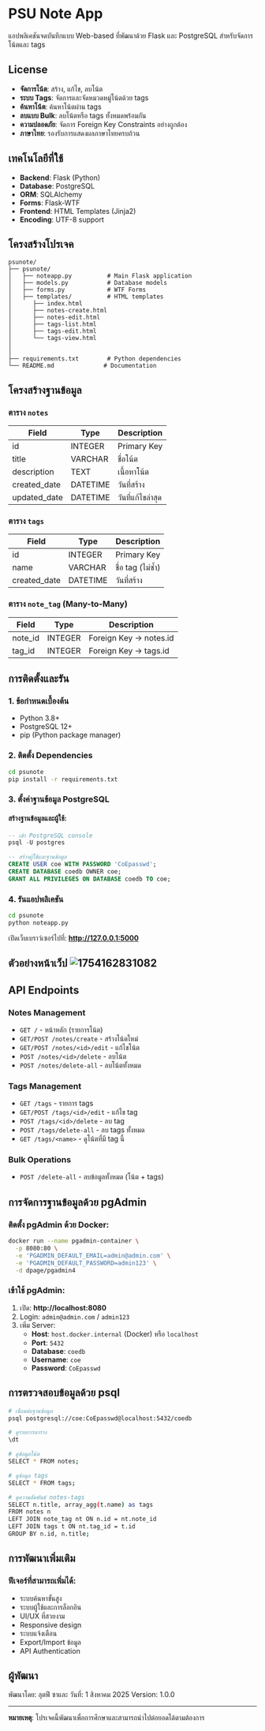 # PSU Note App

แอปพลิเคชันจดบันทึกแบบ Web-based ที่พัฒนาด้วย Flask และ PostgreSQL สำหรับจัดการโน้ตและ tags

## License

- **จัดการโน้ต**: สร้าง, แก้ไข, ลบโน้ต
- **ระบบ Tags**: จัดการและจัดหมวดหมู่โน้ตด้วย tags
- **ค้นหาโน้ต**: ค้นหาโน้ตผ่าน tags
- **ลบแบบ Bulk**: ลบโน้ตหรือ tags ทั้งหมดพร้อมกัน
- **ความปลอดภัย**: จัดการ Foreign Key Constraints อย่างถูกต้อง
- **ภาษาไทย**: รองรับการแสดงผลภาษาไทยครบถ้วน

## เทคโนโลยีที่ใช้

- **Backend**: Flask (Python)
- **Database**: PostgreSQL
- **ORM**: SQLAlchemy
- **Forms**: Flask-WTF
- **Frontend**: HTML Templates (Jinja2)
- **Encoding**: UTF-8 support

## โครงสร้างโปรเจค

```
psunote/
├── psunote/
│   ├── noteapp.py          # Main Flask application
│   ├── models.py           # Database models
│   ├── forms.py            # WTF Forms
│   ├── templates/          # HTML templates
│      ├── index.html
│      ├── notes-create.html
│      ├── notes-edit.html
│      ├── tags-list.html
│      ├── tags-edit.html
│      └── tags-view.html
│   
│   
├── requirements.txt        # Python dependencies
└── README.md              # Documentation
```

## โครงสร้างฐานข้อมูล

### ตาราง `notes`

| Field        | Type     | Description                        |
| ------------ | -------- | ---------------------------------- |
| id           | INTEGER  | Primary Key                        |
| title        | VARCHAR  | ชื่อโน้ต                   |
| description  | TEXT     | เนื้อหาโน้ต             |
| created_date | DATETIME | วันที่สร้าง             |
| updated_date | DATETIME | วันที่แก้ไขล่าสุด |

### ตาราง `tags`

| Field        | Type     | Description                 |
| ------------ | -------- | --------------------------- |
| id           | INTEGER  | Primary Key                 |
| name         | VARCHAR  | ชื่อ tag (ไม่ซ้ำ) |
| created_date | DATETIME | วันที่สร้าง      |

### ตาราง `note_tag` (Many-to-Many)

| Field   | Type    | Description             |
| ------- | ------- | ----------------------- |
| note_id | INTEGER | Foreign Key → notes.id |
| tag_id  | INTEGER | Foreign Key → tags.id  |

## การติดตั้งและรัน

### 1. ข้อกำหนดเบื้องต้น

- Python 3.8+
- PostgreSQL 12+
- pip (Python package manager)

### 2. ติดตั้ง Dependencies

```bash
cd psunote
pip install -r requirements.txt
```

### 3. ตั้งค่าฐานข้อมูล PostgreSQL

#### สร้างฐานข้อมูลและผู้ใช้:

```sql
-- เข้า PostgreSQL console
psql -U postgres

-- สร้างผู้ใช้และฐานข้อมูล
CREATE USER coe WITH PASSWORD 'CoEpasswd';
CREATE DATABASE coedb OWNER coe;
GRANT ALL PRIVILEGES ON DATABASE coedb TO coe;
```

### 4. รันแอปพลิเคชัน

```bash
cd psunote
python noteapp.py
```

เปิดเว็บเบราว์เซอร์ไปที่: **http://127.0.0.1:5000**

## ตัวอย่างหน้าเว็ป ![1754162831082](image/README/1754162831082.png)

## API Endpoints

### Notes Management

- `GET /` - หน้าหลัก (รายการโน้ต)
- `GET/POST /notes/create` - สร้างโน้ตใหม่
- `GET/POST /notes/<id>/edit` - แก้ไขโน้ต
- `POST /notes/<id>/delete` - ลบโน้ต
- `POST /notes/delete-all` - ลบโน้ตทั้งหมด

### Tags Management

- `GET /tags` - รายการ tags
- `GET/POST /tags/<id>/edit` - แก้ไข tag
- `POST /tags/<id>/delete` - ลบ tag
- `POST /tags/delete-all` - ลบ tags ทั้งหมด
- `GET /tags/<name>` - ดูโน้ตที่มี tag นี้

### Bulk Operations

- `POST /delete-all` - ลบข้อมูลทั้งหมด (โน้ต + tags)

## การจัดการฐานข้อมูลด้วย pgAdmin

### ติดตั้ง pgAdmin ด้วย Docker:

```bash
docker run --name pgadmin-container \
  -p 8080:80 \
  -e 'PGADMIN_DEFAULT_EMAIL=admin@admin.com' \
  -e 'PGADMIN_DEFAULT_PASSWORD=admin123' \
  -d dpage/pgadmin4
```

### เข้าใช้ pgAdmin:

1. เปิด: **http://localhost:8080**
2. Login: `admin@admin.com` / `admin123`
3. เพิ่ม Server:
   - **Host**: `host.docker.internal` (Docker) หรือ `localhost`
   - **Port**: `5432`
   - **Database**: `coedb`
   - **Username**: `coe`
   - **Password**: `CoEpasswd`

## การตรวจสอบข้อมูลด้วย psql

```bash
# เชื่อมต่อฐานข้อมูล
psql postgresql://coe:CoEpasswd@localhost:5432/coedb

# ดูรายการตาราง
\dt

# ดูข้อมูลโน้ต
SELECT * FROM notes;

# ดูข้อมูล tags
SELECT * FROM tags;

# ดูความสัมพันธ์ notes-tags
SELECT n.title, array_agg(t.name) as tags 
FROM notes n 
LEFT JOIN note_tag nt ON n.id = nt.note_id 
LEFT JOIN tags t ON nt.tag_id = t.id 
GROUP BY n.id, n.title;
```

## การพัฒนาเพิ่มเติม

### ฟีเจอร์ที่สามารถเพิ่มได้:

- ระบบค้นหาขั้นสูง
- ระบบผู้ใช้และการล็อกอิน
- UI/UX ที่สวยงาม
- Responsive design
- ระบบแจ้งเตือน
- Export/Import ข้อมูล
- API Authentication

## ผู้พัฒนา

พัฒนาโดย: ลุตฟี ซาและ
วันที่: 1 สิงหาคม 2025
Version: 1.0.0

---

**หมายเหตุ**: โปรเจคนี้พัฒนาเพื่อการศึกษาและสามารถนำไปต่อยอดได้ตามต้องการ
